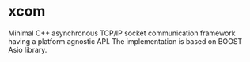 # xcom
Minimal C++ asynchronous TCP/IP socket communication framework having a platform agnostic API. The implementation is based on BOOST Asio library.
